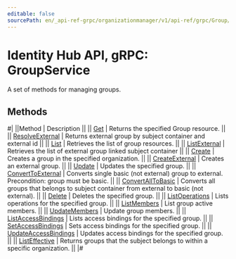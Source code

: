```yaml
---
editable: false
sourcePath: en/_api-ref-grpc/organizationmanager/v1/api-ref/grpc/Group/index.md
---
```


# Identity Hub API, gRPC: GroupService

A set of methods for managing groups.

## Methods

#|
||Method | Description ||
|| [Get](get.md) | Returns the specified Group resource. ||
|| [ResolveExternal](resolveExternal.md) | Returns external group by subject container and external id ||
|| [List](list.md) | Retrieves the list of group resources. ||
|| [ListExternal](listExternal.md) | Retrieves the list of external group linked subject container ||
|| [Create](create.md) | Creates a group in the specified organization. ||
|| [CreateExternal](createExternal.md) | Creates an external group. ||
|| [Update](update.md) | Updates the specified group. ||
|| [ConvertToExternal](convertToExternal.md) | Converts single basic (not external) group to external. Precondition: group must be basic. ||
|| [ConvertAllToBasic](convertAllToBasic.md) | Converts all groups that belongs to subject container from external to basic (not external). ||
|| [Delete](delete.md) | Deletes the specified group. ||
|| [ListOperations](listOperations.md) | Lists operations for the specified group. ||
|| [ListMembers](listMembers.md) | List group active members. ||
|| [UpdateMembers](updateMembers.md) | Update group members. ||
|| [ListAccessBindings](listAccessBindings.md) | Lists access bindings for the specified group. ||
|| [SetAccessBindings](setAccessBindings.md) | Sets access bindings for the specified group. ||
|| [UpdateAccessBindings](updateAccessBindings.md) | Updates access bindings for the specified group. ||
|| [ListEffective](listEffective.md) | Returns groups that the subject belongs to within a specific organization. ||
|#